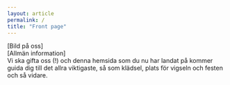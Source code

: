 ```yaml
---
layout: article
permalink: /
title: "Front page"
---
```


[Bild på oss]  
[Allmän information]  
Vi ska gifta oss (!) och denna hemsida som du nu har landat på kommer guida dig till det allra viktigaste, så som klädsel, plats för vigseln och festen och så vidare. 
